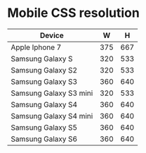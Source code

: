 # Mobile CSS resolution

|Device                |W  |H  |
|----------------------|---|---|
|Apple Iphone 7        |375|667|
|Samsung Galaxy S      |320|533|
|Samsung Galaxy S2     |320|533|
|Samsung Galaxy S3     |360|640|
|Samsung Galaxy S3 mini|320|533|
|Samsung Galaxy S4     |360|640|
|Samsung Galaxy S4 mini|360|640|
|Samsung Galaxy S5     |360|640|
|Samsung Galaxy S6     |360|640|
